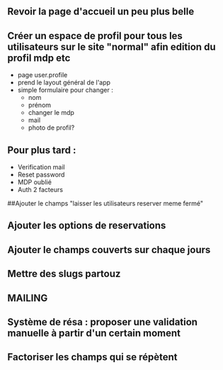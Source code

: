 
## Revoir la page d'accueil un peu plus belle 

## Créer un espace de profil pour tous les utilisateurs sur le site "normal" afin edition du profil mdp etc
- page user.profile
- prend le layout général de l'app
- simple formulaire pour changer : 
    - nom
    - prénom
    - changer le mdp
    - mail
    - photo de profil?


## Pour plus tard :
- Verification mail
- Reset password
- MDP oublié
- Auth 2 facteurs

##Ajouter le champs "laisser les utilisateurs reserver meme fermé"
## Ajouter les options de reservations
## Ajouter le champs couverts sur chaque jours
## Mettre des slugs partouz


## MAILING

## Système de résa : proposer une validation manuelle à partir d'un certain moment


## Factoriser les champs qui se répètent